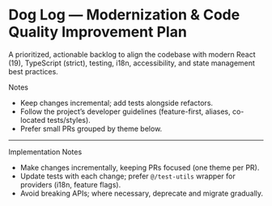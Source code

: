# Dog Log — Modernization & Code Quality Improvement Plan

A prioritized, actionable backlog to align the codebase with modern React (19), TypeScript (strict), testing, i18n, accessibility, and state management best practices.

Notes

- Keep changes incremental; add tests alongside refactors.
- Follow the project’s developer guidelines (feature-first, aliases, co-located tests/styles).
- Prefer small PRs grouped by theme below.

---

Implementation Notes

- Make changes incrementally, keeping PRs focused (one theme per PR).
- Update tests with each change; prefer `@/test-utils` wrapper for providers (i18n, feature flags).
- Avoid breaking APIs; where necessary, deprecate and migrate gradually.
